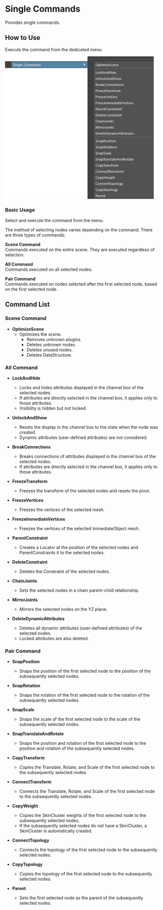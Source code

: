 # Single Commands

Provides single commands.

## How to Use

Execute the command from the dedicated menu.

![image001](images/single_commands//image001.png)

### Basic Usage

Select and execute the command from the menu.

The method of selecting nodes varies depending on the command. There are three types of commands:

**Scene Command**  
Commands executed on the entire scene. They are executed regardless of selection.

**All Command**  
Commands executed on all selected nodes.

**Pair Command**  
Commands executed on nodes selected after the first selected node, based on the first selected node.

## Command List

### Scene Command

- **OptimizeScene**
  - Optimizes the scene.
    - Removes unknown plugins.
    - Deletes unknown nodes.
    - Deletes unused nodes.
    - Deletes DataStructure.

### All Command

- **LockAndHide**
  - Locks and hides attributes displayed in the channel box of the selected nodes.
  - If attributes are directly selected in the channel box, it applies only to those attributes.
  - Visibility is hidden but not locked.
  
- **UnlockAndShow**
  - Resets the display in the channel box to the state when the node was created.
  - Dynamic attributes (user-defined attributes) are not considered.
  
- **BreakConnections**
  - Breaks connections of attributes displayed in the channel box of the selected nodes.
  - If attributes are directly selected in the channel box, it applies only to those attributes.

- **FreezeTransform**
  - Freezes the transform of the selected nodes and resets the pivot.

- **FreezeVertices**
  - Freezes the vertices of the selected mesh.

- **FreezeImmediateVertices**
  - Freezes the vertices of the selected ImmediateObject mesh.

- **ParentConstraint**
  - Creates a Locator at the position of the selected nodes and ParentConstraints it to the selected nodes.

- **DeleteConstraint**
  - Deletes the Constraint of the selected nodes.

- **ChainJoints**
  - Sets the selected nodes in a chain parent-child relationship.

- **MirrorJoints**
  - Mirrors the selected nodes on the YZ plane.

- **DeleteDynamicAttributes**
  - Deletes all dynamic attributes (user-defined attributes) of the selected nodes.
  - Locked attributes are also deleted.

### Pair Command

- **SnapPosition**
  - Snaps the position of the first selected node to the position of the subsequently selected nodes.

- **SnapRotation**
  - Snaps the rotation of the first selected node to the rotation of the subsequently selected nodes.

- **SnapScale**
  - Snaps the scale of the first selected node to the scale of the subsequently selected nodes.

- **SnapTranslateAndRotate**
  - Snaps the position and rotation of the first selected node to the position and rotation of the subsequently selected nodes.

- **CopyTransform**
  - Copies the Translate, Rotate, and Scale of the first selected node to the subsequently selected nodes.

- **ConnectTransform**
  - Connects the Translate, Rotate, and Scale of the first selected node to the subsequently selected nodes.

- **CopyWeight**
  - Copies the SkinCluster weights of the first selected node to the subsequently selected nodes.
  - If the subsequently selected nodes do not have a SkinCluster, a SkinCluster is automatically created.

- **ConnectTopology**
  - Connects the topology of the first selected node to the subsequently selected nodes.
  
- **CopyTopology**
  - Copies the topology of the first selected node to the subsequently selected nodes.

- **Parent**
  - Sets the first selected node as the parent of the subsequently selected nodes.




